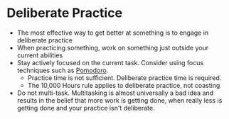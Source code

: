 ---
---
# Deliberate Practice

- The most effective way to get better at something is to engage in deliberate practice
- When practicing something, work on something just outside your current abilities
- Stay actively focused on the current task. Consider using focus techniques
  such as [Pomodoro](productivity/pomodoro.md).
  - Practice time is not sufficient. Deliberate practice time is required.
  - The 10,000 Hours rule applies to deliberate practice, not coasting
- Do not multi-task. Multitasking is almost universally a bad idea and results in the belief that more work is getting done, when really less is getting done and your practice isn't deliberate.
